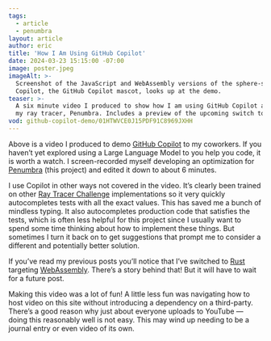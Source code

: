 ```yaml
---
tags:
  - article
  - penumbra
layout: article
author: eric
title: 'How I Am Using GitHub Copilot'
date: 2024-03-23 15:15:00 -07:00
image: poster.jpeg
imageAlt: >-
  Screenshot of the JavaScript and WebAssembly versions of the sphere-shadow components.
  Copilot, the GitHub Copilot mascot, looks up at the demo.
teaser: >-
  A six minute video I produced to show how I am using GitHub Copilot as I work on
  my ray tracer, Penumbra. Includes a preview of the upcoming switch to Rust/WebAssembly!
vod: github-copilot-demo/01HTWVCE0J15PDF91C8969JXHH
---
```


<video-on-demand vod="github-copilot-demo/01HTWVCE0J15PDF91C8969JXHH"></video-on-demand>

<script type="module" src="/assets/js/video-on-demand/index.js"></script>

Above is a video I produced to demo [GitHub Copilot] to my coworkers. If you haven’t yet
explored using a Large Language Model to you help you code, it is worth a watch. I
screen-recorded myself developing an optimization for [Penumbra](/) (this project) and
edited it down to about 6 minutes.

[github copilot]: https://copilot.github.com

I use Copilot in other ways not covered in the video. It’s clearly been trained on other
[Ray Tracer Challenge] implementations so it very quickly autocompletes tests with all the
exact values. This has saved me a bunch of mindless typing. It also autocompletes production
code that satisfies the tests, which is often less helpful for this project since I usually
want to spend some time thinking about how to implement these things. But sometimes I turn
it back on to get suggestions that prompt me to consider a different and potentially better
solution.

[ray tracer challenge]: https://pragprog.com/titles/jbtracer/the-ray-tracer-challenge/

If you’ve read my previous posts you’ll notice that I’ve switched to [Rust] targeting
[WebAssembly]. There’s a story behind that! But it will have to wait for a future post.

[rust]: https://www.rust-lang.org
[webassembly]: https://webassembly.org

Making this video was a lot of fun! A little less fun was navigating how to host video on
this site without introducing a dependency on a third-party. There’s a good reason why just
about everyone uploads to YouTube — doing this reasonably well is not easy. This may wind up
needing to be a journal entry or even video of its own.
